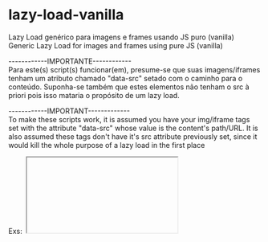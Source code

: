 # lazy-load-vanilla
Lazy Load genérico para imagens e frames usando JS puro (vanilla) <br>
Generic Lazy Load for images and frames using pure JS (vanilla)

------------IMPORTANTE------------ <br>
Para este(s) script(s) funcionar(em), presume-se que suas imagens/iframes tenham
um atributo chamado "data-src" setado com o caminho para o conteúdo. Suponha-se também
que estes elementos não tenham o src à priori pois isso mataria o propósito de um lazy load. 

------------IMPORTANT------------- <br>
To make these scripts work, it is assumed you have your img/iframe tags set with 
the attribute "data-src" whose value is the content's path/URL. It is also assumed
these tags don't have it's src attribute previously set, since it would kill the whole purpose of a lazy load in the first place

Exs: <img data-src="content_url"> <iframe data-src="content_url"></iframe>

